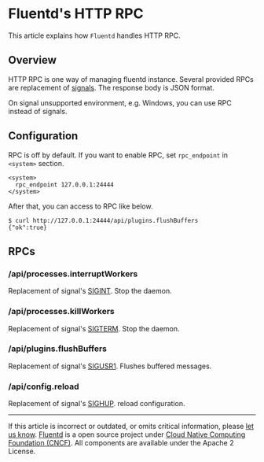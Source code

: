 # Fluentd's HTTP RPC

This article explains how `Fluentd` handles HTTP RPC.


## Overview

HTTP RPC is one way of managing fluentd instance. Several provided RPCs
are replacement of [signals](/deployment/signals.md). The response body is JSON format.

On signal unsupported environment, e.g. Windows, you can use RPC instead
of signals.

## Configuration

RPC is off by default. If you want to enable RPC, set `rpc_endpoint` in
`<system>` section.

``` {.CodeRay}
<system>
  rpc_endpoint 127.0.0.1:24444
</system>
```

After that, you can access to RPC like below.

``` {.CodeRay}
$ curl http://127.0.0.1:24444/api/plugins.flushBuffers
{"ok":true}
```

## RPCs

### /api/processes.interruptWorkers

Replacement of signal's [SIGINT](/deployment/signals.md/#sigint-or-sigterm). Stop the daemon.

### /api/processes.killWorkers

Replacement of signal's [SIGTERM](/deployment/signals.md/#sigint-or-sigterm). Stop the daemon.

### /api/plugins.flushBuffers

Replacement of signal's [SIGUSR1](/deployment/signals.md/#sigusr1). Flushes buffered
messages.

### /api/config.reload

Replacement of signal's [SIGHUP](/deployment/signals.md/#sighup). reload configuration.


------------------------------------------------------------------------

If this article is incorrect or outdated, or omits critical information,
please [let us know](https://github.com/fluent/fluentd-docs/issues?state=open).
[Fluentd](http://www.fluentd.org/) is a open source project under [Cloud Native Computing Foundation (CNCF)](https://cncf.io/). All components
are available under the Apache 2 License.
